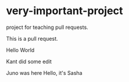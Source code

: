 # very-important-project

project for teaching pull requests.

This is a pull request.

Hello World

Kant did some edit

Juno was here
Hello, it's Sasha
